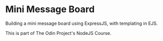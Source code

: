 # Mini Message Board
Building a mini message board using ExpressJS, with templating in EJS. 

This is part of The Odin Project's NodeJS Course.